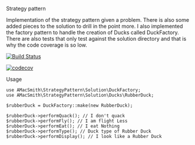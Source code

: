 Strategy pattern

Implementation of the strategy pattern given a problem. There is also some added pieces to the solution to drill in the point more. I also implemented the factory pattern to handle the creation of Ducks called DuckFactory. There are also tests that only test against the solution directory and that is why the code coverage is so low. 

[![Build Status](https://travis-ci.org/amacsmith/strategy-pattern.svg?branch=master)](https://travis-ci.org/amacsmith/startegy-pattern)

[![codecov](https://codecov.io/gh/amacsmith/strategy-pattern/branch/master/graph/badge.svg)](https://codecov.io/gh/amacsmith/strategy-pattern)


Usage

```
use AMacSmith\StrategyPattern\Solution\DuckFactory;
use AMacSmith\StrategyPattern\Solution\Ducks\RubberDuck;

$rubberDuck = DuckFactory::make(new RubberDuck);

$rubberDuck->performQuack(); // I don't quack
$rubberDuck->performFly(); // I am flight Less
$rubberDuck->performEat(); // I eat Nothing
$rubberDuck->performType(); // Duck type of Rubber Duck
$rubberDuck->performDisplay(); // I look like a Rubber Duck
```

